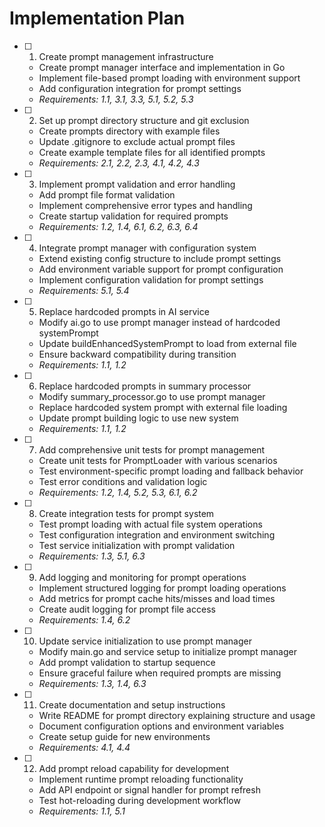 # Implementation Plan

- [ ] 1. Create prompt management infrastructure
  - Create prompt manager interface and implementation in Go
  - Implement file-based prompt loading with environment support
  - Add configuration integration for prompt settings
  - _Requirements: 1.1, 3.1, 3.3, 5.1, 5.2, 5.3_

- [ ] 2. Set up prompt directory structure and git exclusion
  - Create prompts directory with example files
  - Update .gitignore to exclude actual prompt files
  - Create example template files for all identified prompts
  - _Requirements: 2.1, 2.2, 2.3, 4.1, 4.2, 4.3_

- [ ] 3. Implement prompt validation and error handling
  - Add prompt file format validation
  - Implement comprehensive error types and handling
  - Create startup validation for required prompts
  - _Requirements: 1.2, 1.4, 6.1, 6.2, 6.3, 6.4_

- [ ] 4. Integrate prompt manager with configuration system
  - Extend existing config structure to include prompt settings
  - Add environment variable support for prompt configuration
  - Implement configuration validation for prompt settings
  - _Requirements: 5.1, 5.4_

- [ ] 5. Replace hardcoded prompts in AI service
  - Modify ai.go to use prompt manager instead of hardcoded systemPrompt
  - Update buildEnhancedSystemPrompt to load from external file
  - Ensure backward compatibility during transition
  - _Requirements: 1.1, 1.2_

- [ ] 6. Replace hardcoded prompts in summary processor
  - Modify summary_processor.go to use prompt manager
  - Replace hardcoded system prompt with external file loading
  - Update prompt building logic to use new system
  - _Requirements: 1.1, 1.2_

- [ ] 7. Add comprehensive unit tests for prompt management
  - Create unit tests for PromptLoader with various scenarios
  - Test environment-specific prompt loading and fallback behavior
  - Test error conditions and validation logic
  - _Requirements: 1.2, 1.4, 5.2, 5.3, 6.1, 6.2_

- [ ] 8. Create integration tests for prompt system
  - Test prompt loading with actual file system operations
  - Test configuration integration and environment switching
  - Test service initialization with prompt validation
  - _Requirements: 1.3, 5.1, 6.3_

- [ ] 9. Add logging and monitoring for prompt operations
  - Implement structured logging for prompt loading operations
  - Add metrics for prompt cache hits/misses and load times
  - Create audit logging for prompt file access
  - _Requirements: 1.4, 6.2_

- [ ] 10. Update service initialization to use prompt manager
  - Modify main.go and service setup to initialize prompt manager
  - Add prompt validation to startup sequence
  - Ensure graceful failure when required prompts are missing
  - _Requirements: 1.3, 1.4, 6.3_

- [ ] 11. Create documentation and setup instructions
  - Write README for prompt directory explaining structure and usage
  - Document configuration options and environment variables
  - Create setup guide for new environments
  - _Requirements: 4.1, 4.4_

- [ ] 12. Add prompt reload capability for development
  - Implement runtime prompt reloading functionality
  - Add API endpoint or signal handler for prompt refresh
  - Test hot-reloading during development workflow
  - _Requirements: 1.1, 5.1_